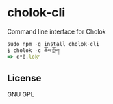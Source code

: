 # cholok-cli

Command line interface for Cholok


````javascript
sudo npm -g install cholok-cli
$ cholok -c ཆོས་ཀློག་
=> cʰö.loḳʰ
````


## License

 GNU GPL
